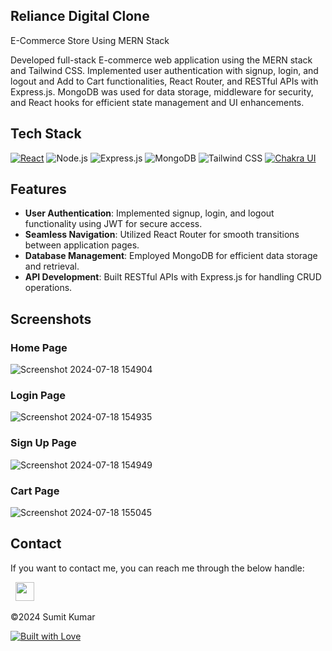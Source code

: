 ## Reliance Digital Clone

E-Commerce Store Using MERN Stack

Developed full-stack E-commerce web application using the MERN stack and Tailwind CSS. Implemented user authentication with signup, login, and logout and Add to Cart functionalities, React Router, and RESTful APIs with Express.js. MongoDB was used for data storage, middleware for security, and React hooks for efficient state management and UI enhancements.

## Tech Stack

[![React](https://img.shields.io/badge/React-%2361DAFB.svg?style=for-the-badge&logo=react&logoColor=white)](https://reactjs.org/)
<img alt="Node.js" src="https://img.shields.io/badge/Node.js-43853D?style=for-the-badge&logo=node.js&logoColor=white"/>
<img alt="Express.js" src="https://img.shields.io/badge/Express.js-404D59?style=for-the-badge&logo=express&logoColor=white"/>
<img alt="MongoDB" src="https://img.shields.io/badge/MongoDB-4EA94B?style=for-the-badge&logo=mongodb&logoColor=white"/>
<img alt="Tailwind CSS" src="https://img.shields.io/badge/Tailwind_CSS-38B2AC?style=for-the-badge&logo=tailwind-css&logoColor=white"/>
[![Chakra UI](https://img.shields.io/badge/Chakra_UI-%23319795.svg?style=for-the-badge&logo=chakra-ui&logoColor=white)](https://chakra-ui.com/)

## Features

- **User Authentication**: Implemented signup, login, and logout functionality using JWT for secure access.
- **Seamless Navigation**: Utilized React Router for smooth transitions between application pages.
- **Database Management**: Employed MongoDB for efficient data storage and retrieval.
- **API Development**: Built RESTful APIs with Express.js for handling CRUD operations.


## Screenshots

### Home Page
![Screenshot 2024-07-18 154904](https://github.com/user-attachments/assets/fee76d82-cdbf-4de9-a39c-12228b71693f)

### Login Page
![Screenshot 2024-07-18 154935](https://github.com/user-attachments/assets/0bbbe1a2-26f4-4d7b-b02e-5d785670610c)

### Sign Up Page
![Screenshot 2024-07-18 154949](https://github.com/user-attachments/assets/268b52a4-81d2-44b0-aa1f-9f1422651506)

### Cart Page
![Screenshot 2024-07-18 155045](https://github.com/user-attachments/assets/34a2feea-a24a-4bd2-ba68-adc85935f5c8)

## Contact

If you want to contact me, you can reach me through the below handle:

&nbsp;&nbsp;<a href="https://www.linkedin.com/in/hy-sumit/"><img src="https://www.felberpr.com/wp-content/uploads/linkedin-logo.png" width="30"></img></a>

©2024 Sumit Kumar

[![Built with Love](https://forthebadge.com/images/badges/built-with-love.svg)](https://forthebadge.com)
